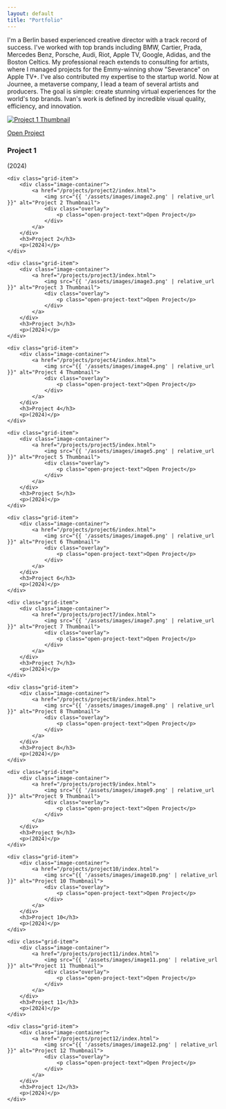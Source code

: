 ```yaml
---
layout: default
title: "Portfolio"
---
```


<!-- Intro Section -->
<section class="intro container">
    <p>
        I'm a Berlin based experienced creative director with a track record of success. I've worked with top brands
        including BMW, Cartier, Prada, Mercedes Benz, Porsche, Audi, Riot, Apple TV, Google, Adidas, and the Boston
        Celtics. My professional reach extends to consulting for artists, where I managed projects for the Emmy-winning show
        "Severance" on Apple TV+. I've also contributed my expertise to the startup world. Now at Journee, a metaverse company, I lead a team of several artists and producers. The goal is simple:
        create stunning virtual experiences for the world's top brands. Ivan's work is defined by incredible visual quality, efficiency, and innovation.
    </p>
</section>

<!-- Portfolio Grid -->
<section class="portfolio-grid">
    <div class="grid-item">
        <div class="image-container">
            <a href="/projects/project1/index.html">
                <img src="{{ '/assets/images/image1.png' | relative_url }}" alt="Project 1 Thumbnail">
                <div class="overlay">
                    <p class="open-project-text">Open Project</p>
                </div>
            </a>
        </div>
        <h3>Project 1</h3>
        <p>(2024)</p>
    </div>

    <div class="grid-item">
        <div class="image-container">
            <a href="/projects/project2/index.html">
                <img src="{{ '/assets/images/image2.png' | relative_url }}" alt="Project 2 Thumbnail">
                <div class="overlay">
                    <p class="open-project-text">Open Project</p>
                </div>
            </a>
        </div>
        <h3>Project 2</h3>
        <p>(2024)</p>
    </div>

    <div class="grid-item">
        <div class="image-container">
            <a href="/projects/project3/index.html">
                <img src="{{ '/assets/images/image3.png' | relative_url }}" alt="Project 3 Thumbnail">
                <div class="overlay">
                    <p class="open-project-text">Open Project</p>
                </div>
            </a>
        </div>
        <h3>Project 3</h3>
        <p>(2024)</p>
    </div>

    <div class="grid-item">
        <div class="image-container">
            <a href="/projects/project4/index.html">
                <img src="{{ '/assets/images/image4.png' | relative_url }}" alt="Project 4 Thumbnail">
                <div class="overlay">
                    <p class="open-project-text">Open Project</p>
                </div>
            </a>
        </div>
        <h3>Project 4</h3>
        <p>(2024)</p>
    </div>

    <div class="grid-item">
        <div class="image-container">
            <a href="/projects/project5/index.html">
                <img src="{{ '/assets/images/image5.png' | relative_url }}" alt="Project 5 Thumbnail">
                <div class="overlay">
                    <p class="open-project-text">Open Project</p>
                </div>
            </a>
        </div>
        <h3>Project 5</h3>
        <p>(2024)</p>
    </div>

    <div class="grid-item">
        <div class="image-container">
            <a href="/projects/project6/index.html">
                <img src="{{ '/assets/images/image6.png' | relative_url }}" alt="Project 6 Thumbnail">
                <div class="overlay">
                    <p class="open-project-text">Open Project</p>
                </div>
            </a>
        </div>
        <h3>Project 6</h3>
        <p>(2024)</p>
    </div>

    <div class="grid-item">
        <div class="image-container">
            <a href="/projects/project7/index.html">
                <img src="{{ '/assets/images/image7.png' | relative_url }}" alt="Project 7 Thumbnail">
                <div class="overlay">
                    <p class="open-project-text">Open Project</p>
                </div>
            </a>
        </div>
        <h3>Project 7</h3>
        <p>(2024)</p>
    </div>

    <div class="grid-item">
        <div class="image-container">
            <a href="/projects/project8/index.html">
                <img src="{{ '/assets/images/image8.png' | relative_url }}" alt="Project 8 Thumbnail">
                <div class="overlay">
                    <p class="open-project-text">Open Project</p>
                </div>
            </a>
        </div>
        <h3>Project 8</h3>
        <p>(2024)</p>
    </div>

    <div class="grid-item">
        <div class="image-container">
            <a href="/projects/project9/index.html">
                <img src="{{ '/assets/images/image9.png' | relative_url }}" alt="Project 9 Thumbnail">
                <div class="overlay">
                    <p class="open-project-text">Open Project</p>
                </div>
            </a>
        </div>
        <h3>Project 9</h3>
        <p>(2024)</p>
    </div>

    <div class="grid-item">
        <div class="image-container">
            <a href="/projects/project10/index.html">
                <img src="{{ '/assets/images/image10.png' | relative_url }}" alt="Project 10 Thumbnail">
                <div class="overlay">
                    <p class="open-project-text">Open Project</p>
                </div>
            </a>
        </div>
        <h3>Project 10</h3>
        <p>(2024)</p>
    </div>

    <div class="grid-item">
        <div class="image-container">
            <a href="/projects/project11/index.html">
                <img src="{{ '/assets/images/image11.png' | relative_url }}" alt="Project 11 Thumbnail">
                <div class="overlay">
                    <p class="open-project-text">Open Project</p>
                </div>
            </a>
        </div>
        <h3>Project 11</h3>
        <p>(2024)</p>
    </div>

    <div class="grid-item">
        <div class="image-container">
            <a href="/projects/project12/index.html">
                <img src="{{ '/assets/images/image12.png' | relative_url }}" alt="Project 12 Thumbnail">
                <div class="overlay">
                    <p class="open-project-text">Open Project</p>
                </div>
            </a>
        </div>
        <h3>Project 12</h3>
        <p>(2024)</p>
    </div>
</section>